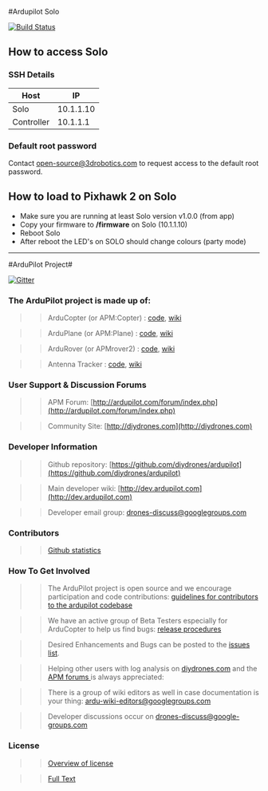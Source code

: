 #Ardupilot Solo

[![Build Status](https://travis-ci.org/3drobotics/ardupilot-solo.svg?branch=master)](https://travis-ci.org/3drobotics/ardupilot-solo)

## How to access Solo

### SSH Details

| Host | IP |
|------|----|
| Solo | 10.1.1.10 |
| Controller | 10.1.1.1 |

### Default root password

Contact open-source@3drobotics.com to request access to the default root
password.

## How to load to Pixhawk 2 on Solo

- Make sure you are running at least Solo version v1.0.0 (from app)
- Copy your firmware to **/firmware** on Solo (10.1.1.10)
- Reboot Solo
- After reboot the LED's on SOLO should change colours (party mode)

---

#ArduPilot Project#

[![Gitter](https://badges.gitter.im/Join%20Chat.svg)](https://gitter.im/diydrones/ardupilot?utm_source=badge&utm_medium=badge&utm_campaign=pr-badge&utm_content=badge)

### The ArduPilot project is made up of: ###
>>ArduCopter (or APM:Copter) : [code](https://github.com/diydrones/ardupilot/tree/master/ArduCopter), [wiki](http://copter.ardupilot.com)

>>ArduPlane (or APM:Plane) : [code](https://github.com/diydrones/ardupilot/tree/master/ArduPlane), [wiki](http://plane.ardupilot.com)

>>ArduRover (or APMrover2) : [code](https://github.com/diydrones/ardupilot/tree/master/APMrover2), [wiki](http://rover.ardupilot.com)

>>Antenna Tracker : [code](https://github.com/diydrones/ardupilot/tree/master/AntennaTracker), [wiki](http://copter.ardupilot.com/wiki/common-antennatracker-introduction)

### User Support & Discussion Forums ###
>>APM Forum: [http://ardupilot.com/forum/index.php](http://ardupilot.com/forum/index.php)

>>Community Site: [http://diydrones.com](http://diydrones.com)

### Developer Information ###
>>Github repository: [https://github.com/diydrones/ardupilot](https://github.com/diydrones/ardupilot)

>>Main developer wiki: [http://dev.ardupilot.com](http://dev.ardupilot.com)

>>Developer email group: drones-discuss@googlegroups.com

### Contributors ###
>>[Github statistics](https://github.com/diydrones/ardupilot/graphs/contributors)

### How To Get Involved ###
>>The ArduPilot project is open source and we encourage participation and code contributions: [guidelines for contributors to the ardupilot codebase](http://dev.ardupilot.com/wiki/guidelines-for-contributors-to-the-apm-codebase)

>>We have an active group of Beta Testers especially for ArduCopter to help us find bugs: [release procedures](http://dev.ardupilot.com/wiki/release-procedures)

>>Desired Enhancements and Bugs can be posted to the [issues list](https://github.com/diydrones/ardupilot/issues).

>>Helping other users with log analysis on [diydrones.com](http://www.diydrones.com) and the [APM forums ](http://ardupilot.com/forum/index.php) is always appreciated:

>>There is a group of wiki editors as well in case documentation is your thing: ardu-wiki-editors@googlegroups.com

>>Developer discussions occur on drones-discuss@google-groups.com

### License ###
>>[Overview of license](http://dev.ardupilot.com/wiki/license-gplv3)

>>[Full Text](https://github.com/diydrones/ardupilot/blob/master/COPYING.txt)
